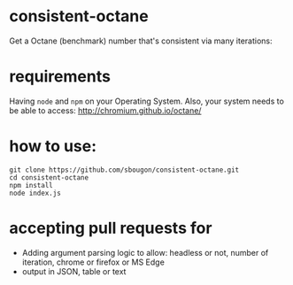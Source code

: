 # consistent-octane
Get a Octane (benchmark) number that's consistent via many iterations:

# requirements

Having ```node``` and ```npm``` on your Operating System. Also, your system needs to be able to access: http://chromium.github.io/octane/

# how to use:

```
git clone https://github.com/sbougon/consistent-octane.git
cd consistent-octane
npm install
node index.js
```

# accepting pull requests for

  * Adding argument parsing logic to allow: headless or not, number of iteration, chrome or firefox or MS Edge
  * output in JSON, table or text

